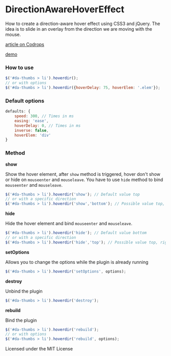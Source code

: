 
# DirectionAwareHoverEffect

How to create a direction-aware hover effect using CSS3 and jQuery. The idea is to slide in an overlay from the direction we are moving with the mouse.

[article on Codrops](http://tympanus.net/codrops/?p=8328)

[demo](http://tympanus.net/TipsTricks/DirectionAwareHoverEffect/)

### How to use

```js
$('#da-thumbs > li').hoverdir();
// or with options
$('#da-thumbs > li').hoverdir({hoverDelay: 75, hoverElem: '.elem'});
```
### Default options

```js
defaults: {
    speed: 300, // Times in ms
    easing: 'ease',
    hoverDelay: 0, // Times in ms
    inverse: false,
    hoverElem: 'div'
}
```

### Method

**show**

Show the hover element, after `show` method is triggered, hover don't show or hide on `mouseenter` and `mouseleave`.
You have to use `hide` method to bind `mouseenter` and `mouseleave`.
```js
$('#da-thumbs > li').hoverdir('show'); // Default value top
// or with a specific direction
$('#da-thumbs > li').hoverdir('show','bottom'); // Possible value top, right, bottom, left
```

**hide**

Hide the hover element and bind `mouseenter` and `mouseleave`.
```js
$('#da-thumbs > li').hoverdir('hide'); // Default value bottom
// or with a specific direction
$('#da-thumbs > li').hoverdir('hide','top'); // Possible value top, right, bottom, left
```

**setOptions**

Allows you to change the options while the plugin is already running
```js
$('#da-thumbs > li').hoverdir('setOptions', options);
```

**destroy**

Unbind the plugin
```js
$('#da-thumbs > li').hoverdir('destroy');
```

**rebuild**

Bind the plugin
```js
$('#da-thumbs > li').hoverdir('rebuild');
// or with options
$('#da-thumbs > li').hoverdir('rebuild', options);
```

Licensed under the MIT License